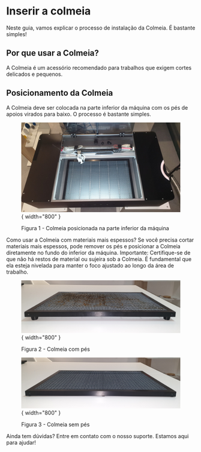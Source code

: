 # Inserir a colmeia

Neste guia, vamos explicar o processo de instalação da Colmeia. É bastante simples!

## Por que usar a Colmeia?

A Colmeia é um acessório recomendado para trabalhos que exigem cortes delicados e pequenos.

## Posicionamento da Colmeia

A Colmeia deve ser colocada na parte inferior da máquina com os pés de apoios virados para baixo. O processo é bastante simples.

<!--
e você pode conferir mais detalhes no vídeo demonstrativo.
[Inserir link do vídeo aqui]
-->

<figure markdown="span">

  ![](../images/foto-interior-colmeia.png){ width="800" }
  <figcaption>Figura 1 - Colmeia posicionada na parte inferior da máquina</figcaption>

</figure>

Como usar a Colmeia com materiais mais espessos?
Se você precisa cortar materiais mais espessos, pode remover os pés e posicionar a Colmeia diretamente no fundo do inferior da máquina.
Importante: Certifique-se de que não há restos de material ou sujeira sob a Colmeia. É fundamental que ela esteja nivelada para manter o foco ajustado ao longo da área de trabalho.

<figure markdown="span">

  ![](../images/foto-colmeia-pes.png){ width="800" }
  <figcaption>Figura 2 - Colmeia com pés</figcaption>

</figure>

<figure markdown="span">

  ![](../images/foto-colmeia.png){ width="800" }
  <figcaption>Figura 3 - Colmeia sem pés</figcaption>

</figure>

Ainda tem dúvidas? Entre em contato com o nosso suporte. Estamos aqui para ajudar!




